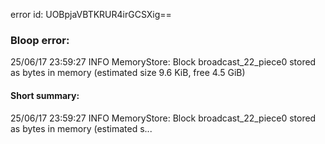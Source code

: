 error id: UOBpjaVBTKRUR4irGCSXig==
### Bloop error:

25/06/17 23:59:27 INFO MemoryStore: Block broadcast_22_piece0 stored as bytes in memory (estimated size 9.6 KiB, free 4.5 GiB)
#### Short summary: 

25/06/17 23:59:27 INFO MemoryStore: Block broadcast_22_piece0 stored as bytes in memory (estimated s...